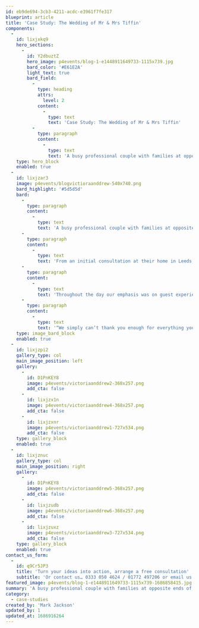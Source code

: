 ```yaml
---
id: eb9de694-3cb3-4211-acdc-e3961f7fe317
blueprint: article
title: 'Case Study: The Wedding of Mr & Mrs Tiffin'
components:
  -
    id: lixjxkq9
    hero_sections:
      -
        id: Y2dbuztZ
        hero_image: p4events/blog-1-e1448911649733-1115x739.jpg
        bard_color: '#E61E2A'
        light_text: true
        bard_field:
          -
            type: heading
            attrs:
              level: 2
            content:
              -
                type: text
                text: 'Case Study: The Wedding of Mr & Mrs Tiffin'
          -
            type: paragraph
            content:
              -
                type: text
                text: 'A busy professional couple with families at opposite ends of the country enlisted our help to guide and support them through the planning of their marquee wedding.'
    type: hero_block
    enabled: true
  -
    id: lixjzar3
    image: p4events/blogvictioraanddrew-540x740.png
    bard_highlight: '#5d5d5d'
    bard:
      -
        type: paragraph
        content:
          -
            type: text
            text: 'A busy professional couple with families at opposite ends of the country enlisted our help to guide and support them through the planning of their marquee wedding at the bride’s parent’s home near Lancaster.'
      -
        type: paragraph
        content:
          -
            type: text
            text: 'From an initial consultation at their home in Leeds, we worked closely with the couple, to recognise and work to their exacting specifications. Taking inspiration from the country estate, we created a warm and homely rustic feel using tones of cream and duck egg blue. Including 8ft trees, herb boxes on arrival and country garden inspired centre pieces to perfect the look.'
      -
        type: paragraph
        content:
          -
            type: text
            text: 'Throughout the day our emphasis was on guest experience with fabulous food, cocktails and entertainment. From the string quartet in the garden through to the money makers band in the evening, our guests enjoyed a special day from start to finish.'
      -
        type: paragraph
        content:
          -
            type: text
            text: '“We simply can’t thank you enough for everything you did to make our wedding so incredible. We had a vision in our mind, and you took that vision to a new level with your creativity, attention to detail, fabulous business partners, great taste & passion. You allowed us to have an incredibly high quality wedding within the budget we had, but more than that, you made the entire day run seamlessly and took all possible pressure & stress out of all the work that goes in to planning a wedding!”'
    type: image_bard_block
    enabled: true
  -
    id: lixjzpi2
    gallery_type: col
    main_image_position: left
    gallery:
      -
        id: D1PnKEY8
        image: p4events/victoriaanddrew2-368x257.png
        add_cta: false
      -
        id: lixjzx1n
        image: p4events/victoriaanddrew4-368x257.png
        add_cta: false
      -
        id: lixjzxnr
        image: p4events/victoriaanddrew1-727x534.png
        add_cta: false
    type: gallery_block
    enabled: true
  -
    id: lixjznuc
    gallery_type: col
    main_image_position: right
    gallery:
      -
        id: D1PnKEY8
        image: p4events/victoriaanddrew5-368x257.png
        add_cta: false
      -
        id: lixjzudb
        image: p4events/victoriaanddrew6-368x257.png
        add_cta: false
      -
        id: lixjzuxz
        image: p4events/victoriaanddrew3-727x534.png
        add_cta: false
    type: gallery_block
    enabled: true
contact_us_form:
  -
    id: q9Cr5JP3
    title: 'Turn your ideas into action, arrange a free consultation'
    subtitle: 'Or contact us… 0333 050 4624 / 01772 497206 or email us: info@p4events.co.uk'
featured_image: p4events/blog-1-e1448911649733-1115x739-1686858415.jpg
summary: 'A busy professional couple with families at opposite ends of the country enlisted our help to guide and support them through the planning of their marquee wedding.'
category:
  - case-studies
created_by: 'Mark Jackson'
updated_by: 1
updated_at: 1686916264
---
```

